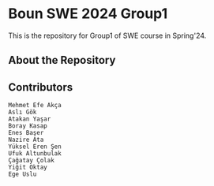 ﻿# Boun SWE 2024 Group1
 This is the repository for Group1 of SWE course in Spring'24.

 ## About the Repository

 ## Contributors
```
Mehmet Efe Akça
Aslı Gök
Atakan Yaşar
Boray Kasap
Enes Başer
Nazire Ata
Yüksel Eren Şen
Ufuk Altunbulak
Çağatay Çolak
Yiğit Oktay
Ege Uslu
```
